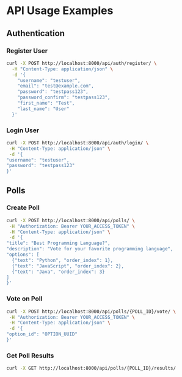 # API Usage Examples

## Authentication

### Register User

<!-- TODO: Update links in prod -->

```bash
curl -X POST http://localhost:8000/api/auth/register/ \
  -H "Content-Type: application/json" \
  -d '{
    "username": "testuser",
    "email": "test@example.com",
    "password": "testpass123",
    "password_confirm": "testpass123",
    "first_name": "Test",
    "last_name": "User"
  }'
```

### Login User

```bash
curl -X POST http://localhost:8000/api/auth/login/ \
 -H "Content-Type: application/json" \
 -d '{
"username": "testuser",
"password": "testpass123"
}'
```

## Polls

### Create Poll

```bash
curl -X POST http://localhost:8000/api/polls/ \
 -H "Authorization: Bearer YOUR_ACCESS_TOKEN" \
 -H "Content-Type: application/json" \
 -d '{
"title": "Best Programming Language?",
"description": "Vote for your favorite programming language",
"options": [
  {"text": "Python", "order_index": 1},
  {"text": "JavaScript", "order_index": 2},
  {"text": "Java", "order_index": 3}
]
}'
```

### Vote on Poll

```bash
curl -X POST http://localhost:8000/api/polls/{POLL_ID}/vote/ \
 -H "Authorization: Bearer YOUR_ACCESS_TOKEN" \
 -H "Content-Type: application/json" \
 -d '{
"option_id": "OPTION_UUID"
}'
```

### Get Poll Results

```bash
curl -X GET http://localhost:8000/api/polls/{POLL_ID}/results/
```
